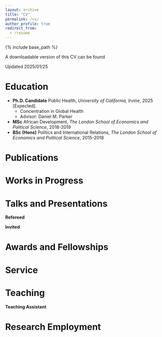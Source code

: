 ```yaml
---
layout: archive
title: "CV"
permalink: /cv/
author_profile: true
redirect_from:
  - /resume
---
```


{% include base_path %}

A downloadable version of this CV can be found 

Updated 2025/01/25

Education
======
* **Ph.D. Candidate** Public Health, *University of California, Irvine*, 2025 [Expected].
  * Concentration in Global Health
  * Advisor: Daniel M. Parker 
* **MSc**  African Development, *The London School of Economics and Political Science*, 2018-2019
* **BSc (Hons)** Politics and International Relations, *The London School of Economics and Political Science*, 2015-2018

Publications
======

Works in Progress
======


Talks and Presentations
======
**Refereed**


**Invited**



Awards and Fellowships
======


Service
======

Teaching
======

**Teaching Assistant**

Research Employment
======



